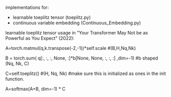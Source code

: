 implementations for:
  - learnable toeplitz tensor (toeplitz.py)
  - continuous variable embedding (Continuous_Embedding.py)

learnable toeplitz tensor usage in "Your Transformer May Not be as Powerful as You Expect" (2022):

A=torch.matmul(q,k.transpose(-2,-1))*self.scale #(B,H,Nq,Nk)

B = torch.sum( q[:, :, :, None, :]*b[None, None, :, :, :] ,dim=-1)  #b shaped (Nq, Nk, C)

C=self.toeplitz() #(H, Nq, Nk) #make sure this is initialized as ones in the init function.

A=softmax(A+B, dim=-1) * C
